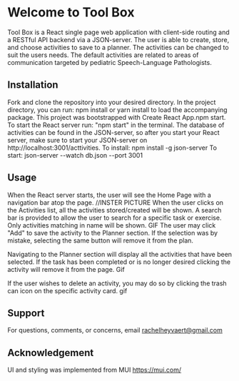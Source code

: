 # Welcome to Tool Box
Tool Box is a React single page web application with client-side routing and a RESTful API backend via a JSON-server. The user is able to create, store, and choose activities to save to a planner. The activities can be changed to suit the users needs. The default activities are related to areas of communication targeted by pediatric Speech-Language Pathologists.
 
## Installation
 
Fork and clone the repository into your desired directory. In the project directory, you can run: npm install or yarn install to load the accompanying package.
This project was bootstrapped with Create React App.npm start. To start the React server run: "npm start" in the terminal. The database of activities can be found in the JSON-server, so after you start your React server, make sure to start your JSON-server on http://localhost:3001/acttivities.
To install: npm install -g json-server
To start: json-server --watch db.json --port 3001
 
## Usage
When the React server starts, the user will see the Home Page with a navigation bar atop the page.
//INSTER PICTURE
When the user clicks on the Activities list, all the activities stored/created will be shown. A search bar is provided to allow the user to search for a specific task or exercise. Only activities matching in name will be shown.
GIF
The user may click "Add" to save the activity to the Planner section. If the selection was by mistake, selecting the same button will remove it from the plan.
 
Navigating to the Planner section will display all the activities that have been selected. If the task has been completed or is no longer desired clicking the activity will  remove it from the page.
Gif
 
If the user wishes to delete an activity, you may do so by clicking the trash can icon on the specific activity card.
gif
 
 
## Support
For questions, comments, or concerns, email rachelheyvaert@gmail.com
 
## Acknowledgement
UI and styling was implemented from MUI
https://mui.com/
